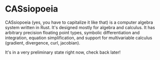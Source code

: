 # CASsiopoeia

CASsiopoeia (yes, you have to capitalize it like that) is a computer algebra system written in Rust. It's designed mostly for algebra and calculus. It has arbitrary precision floating point types, symbolic differentiation and integration, equation simplification, and support for multivariable calculus (gradient, divergence, curl, jacobian).

It's in a very preliminary state right now, check back later!
